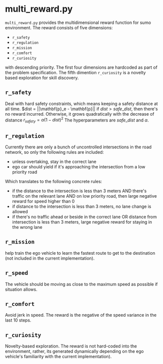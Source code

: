# multi_reward.py

`multi_reward.py` provides the multidimensional reward function for sumo environment. The reward consists of five dimensions:

* `r_safety`
* `r_regulation`
* `r_mission`
* `r_comfort`
* `r_curiosity`

with descending priority. The first four dimensions are hardcoded as part of the problem specification. The fifth dimention `r_curiosity` is a novelty based exploration for skill discovery.

## `r_safety`
Deal with hard safety constraints, which means keeping a safety distance at all time.
$dist  = ||\mathbf{p}_e - \mathbf{p}||
if $dist > {safe\_dist}$, then there's no reward incurred. Otherwise, it grows quadratically with the decrease of distance
$r_{safety} = \alpha {(1-dist)}^2$
The hyperparameters are ${safe\_dist}$ and $\alpha$.

## `r_regulation`
Currently there are only a bunch of uncontrolled intersections in the road network, so only the following rules are included:

 * unless overtaking, stay in the correct lane 
 * ego car should yield if it's approaching the intersection from a low priority road

Which translates to the following concrete rules:
  
  * if the distance to the intersection is less than 3 meters AND there's traffic on the relevant lane AND on low priority road, then large negative reward for speed higher than 0
  *  if distance to the intersection is less than 3 meters, no lane change is allowed
  *  if there's no traffic ahead or beside in the correct lane OR distance from intersection is less than 3 meters, large negative reward for staying in the wrong lane

## `r_mission`
help train the ego vehicle to learn the fastest route to get to the destination (not included in the current implementation).

## `r_speed`
The vehicle should be moving as close to the maximum speed as possible if situation allows.

## `r_comfort`
Avoid jerk in speed. The reward is the negative of the speed variance in the last 10 steps.

## `r_curiosity`
Novelty-based exploration. The reward is not hard-coded into the environment, rather, its generated dynamically depending on the ego vehicle's familiarity with the current implementation).
